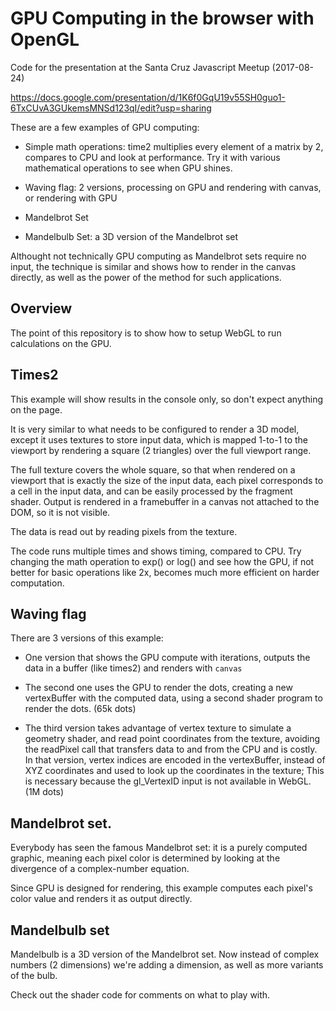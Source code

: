 # GPU Computing in the browser with OpenGL

Code for the presentation at the Santa Cruz Javascript Meetup (2017-08-24)

https://docs.google.com/presentation/d/1K6f0GqU19v55SH0guo1-6TxCUvA3GUkemsMNSd123qI/edit?usp=sharing


These are a few examples of GPU computing:

- Simple math operations: time2 multiplies every element of a matrix by 2, compares to CPU and look at performance.
Try it with various mathematical operations to see when GPU shines.

- Waving flag: 2 versions, processing on GPU and rendering with canvas, or rendering with GPU

- Mandelbrot Set

- Mandelbulb Set: a 3D version of the Mandelbrot set

Althought not technically GPU computing as Mandelbrot sets require no input,
the technique is similar and shows how to render in the canvas directly, as well as the power of the method for such applications.

## Overview

The point of this repository is to show how to setup WebGL to run calculations on the GPU.

## Times2

This example will show results in the console only, so don't expect anything on the page.

It is very similar to what needs to be configured to render a 3D model, except it uses textures to
store input data, which is mapped 1-to-1 to the viewport by rendering a square (2 triangles) over the full
viewport range.

The full texture covers the whole square, so that when rendered on a viewport that is exactly the size of the
input data, each pixel corresponds to a cell in the input data, and can be easily processed by the fragment shader.
Output is rendered in a framebuffer in a canvas not attached to the DOM, so it is not visible.

The data is read out by reading pixels from the texture.

The code runs multiple times and shows timing, compared to CPU.
Try changing the math operation to exp() or log() and see how the GPU, if not better for basic operations like 2x, becomes much more efficient on harder computation.

## Waving flag

There are 3 versions of this example:

- One version that shows the GPU compute with iterations, outputs the data in a buffer (like times2) and renders with `canvas`

- The second one uses the GPU to render the dots, creating a new vertexBuffer with the computed data, using a second shader program to render the dots. (65k dots)

- The third version takes advantage of vertex texture to simulate a geometry shader, and read point coordinates from the texture,
avoiding the readPixel call that transfers data to and from the CPU and is costly. In that version, vertex indices are encoded in the vertexBuffer, instead of XYZ coordinates
and used to look up the coordinates in the texture; This is necessary because the gl_VertexID input is not available in WebGL. (1M dots)


## Mandelbrot set.

Everybody has seen the famous Mandelbrot set: it is a purely computed graphic, meaning each pixel color is determined by looking at the divergence of a complex-number equation.

Since GPU is designed for rendering, this example computes each pixel's color value and renders it as output directly.

## Mandelbulb set

Mandelbulb is a 3D version of the Mandelbrot set. Now instead of complex numbers (2 dimensions) we're adding a dimension, as well as more variants of the bulb.

Check out the shader code for comments on what to play with.

